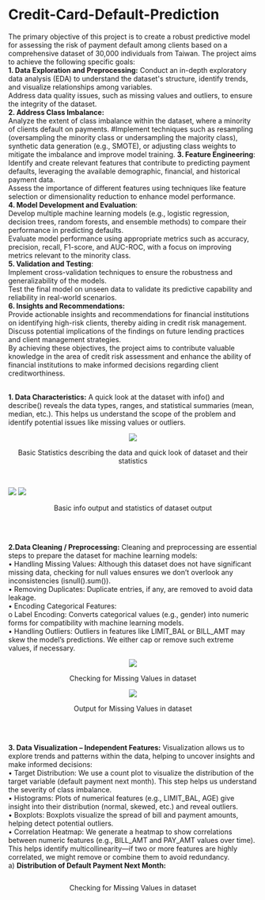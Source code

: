 # Credit-Card-Default-Prediction
The primary objective of this project is to create a robust predictive model for assessing the risk of payment default among clients based on a comprehensive dataset of 30,000 individuals from Taiwan. The project aims to achieve the following specific goals:<br>
**1. Data Exploration and Preprocessing:**
Conduct an in-depth exploratory data analysis (EDA) to understand the dataset's structure, identify trends, and visualize relationships among variables.<br>
Address data quality issues, such as missing values and outliers, to ensure the integrity of the dataset.<br>
**2. Address Class Imbalance:**<br>
Analyze the extent of class imbalance within the dataset, where a minority of clients default on payments.
#Implement techniques such as resampling (oversampling the minority class or undersampling the majority class), synthetic data generation (e.g., SMOTE), or adjusting class weights to mitigate the imbalance and improve model training.
**3. Feature Engineering**:<br>
Identify and create relevant features that contribute to predicting payment defaults, leveraging the available demographic, financial, and historical payment data.<br>
Assess the importance of different features using techniques like feature selection or dimensionality reduction to enhance model performance.<br>
**4. Model Development and Evaluation**:<br>
Develop multiple machine learning models (e.g., logistic regression, decision trees, random forests, and ensemble methods) to compare their performance in predicting defaults.<br>
Evaluate model performance using appropriate metrics such as accuracy, precision, recall, F1-score, and AUC-ROC, with a focus on improving metrics relevant to the minority class.<br>
**5. Validation and Testing**:<br>
Implement cross-validation techniques to ensure the robustness and generalizability of the models.<br>
Test the final model on unseen data to validate its predictive capability and reliability in real-world scenarios.<br>
**6. Insights and Recommendations:**<br>
Provide actionable insights and recommendations for financial institutions on identifying high-risk clients, thereby aiding in credit risk management.<br>
Discuss potential implications of the findings on future lending practices and client management strategies.<br>
By achieving these objectives, the project aims to contribute valuable knowledge in the area of credit risk assessment and enhance the ability of financial institutions to make informed decisions regarding client creditworthiness.
<br>
<br>

**1. Data Characteristics:** A quick look at the dataset with info() and describe() reveals the data types, ranges, and statistical summaries (mean, median, etc.). This helps us understand the scope of the problem and identify potential issues like missing values or outliers.
<p align="center">
  <img src="https://github.com/user-attachments/assets/b14217da-c5ba-4702-9b49-e67f5f29cdcf"/></p>
  <p align="center"> Basic Statistics describing the data and quick look of dataset and their statistics </p>
<br>
<p align="left">
  <img src="https://github.com/user-attachments/assets/074f74cb-8134-4f34-98a7-139b18c6b438"/>
  <img src="https://github.com/user-attachments/assets/3541d18e-f36f-456d-9779-f9fe86ef7a54"/>
</p>
  <p align="center"> Basic info output and statistics of dataset output </p>
<br>
<br>

**2.Data Cleaning / Preprocessing:** Cleaning and preprocessing are essential steps to prepare the dataset for machine learning models:<br>
•	Handling Missing Values: Although this dataset does not have significant missing data, checking for null values ensures we don’t overlook any inconsistencies (isnull().sum()).<br>
•	Removing Duplicates: Duplicate entries, if any, are removed to avoid data leakage.<br>
•	Encoding Categorical Features:<br>
    o	Label Encoding: Converts categorical values (e.g., gender) into numeric forms for compatibility with machine learning models.<br>
•	Handling Outliers: Outliers in features like LIMIT_BAL or BILL_AMT may skew the model’s predictions. We either cap or remove such extreme values, if necessary.<br>
<p align="center">
  <img src="https://github.com/user-attachments/assets/1352ec24-48a4-48b2-ab7e-f3c06daa9bb8"/></p>
  <p align="center">Checking for Missing Values in dataset</p>
<p align="center">
  <img src="https://github.com/user-attachments/assets/b16d8137-7201-4c73-bed1-edce67a54243"/></p>
  <p align="center">Output for Missing Values in dataset </p>
<br>
<br>

**3. Data Visualization – Independent Features:** Visualization allows us to explore trends and patterns within the data, helping to uncover insights and make informed decisions:<br>
•	Target Distribution: We use a count plot to visualize the distribution of the target variable (default payment next month). This step helps us understand the severity of class imbalance.<br>
•	Histograms: Plots of numerical features (e.g., LIMIT_BAL, AGE) give insight into their distribution (normal, skewed, etc.) and reveal outliers. <br>
•	Boxplots: Boxplots visualize the spread of bill and payment amounts, helping detect potential outliers.<br>
•	Correlation Heatmap: We generate a heatmap to show correlations between numeric features (e.g., BILL_AMT and PAY_AMT values over time). This helps identify multicollinearity—if two or more features are highly correlated, we might remove or combine them to avoid redundancy. 
<br>
a) **Distribution of Default Payment Next Month:**
<p align="center">
  <img src=""/></p>
  <p align="center">Checking for Missing Values in dataset</p>



  














